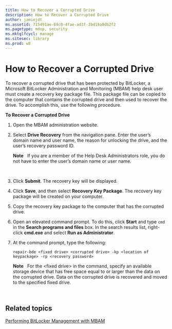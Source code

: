```yaml
---
title: How to Recover a Corrupted Drive
description: How to Recover a Corrupted Drive
author: jamiejdt
ms.assetid: 715491ae-69c0-4fae-ad3f-3bd19a0db2f2
ms.pagetype: mdop, security
ms.mktglfcycl: manage
ms.sitesec: library
ms.prod: w8
---
```



# How to Recover a Corrupted Drive


To recover a corrupted drive that has been protected by BitLocker, a Microsoft BitLocker Administration and Monitoring (MBAM) help desk user must create a recovery key package file. This package file can be copied to the computer that contains the corrupted drive and then used to recover the drive. To accomplish this, use the following procedure.

**To Recover a Corrupted Drive**

1.  Open the MBAM administration website.

2.  Select **Drive Recovery** from the navigation pane. Enter the user’s domain name and user name, the reason for unlocking the drive, and the user’s recovery password ID.

    **Note**  
    If you are a member of the Help Desk Administrators role, you do not have to enter the user’s domain name or user name.

     

3.  Click **Submit**. The recovery key will be displayed.

4.  Click **Save**, and then select **Recovery Key Package**. The recovery key package will be created on your computer.

5.  Copy the recovery key package to the computer that has the corrupted drive.

6.  Open an elevated command prompt. To do this, click **Start** and type `cmd` in the **Search programs and files** box. In the search results list, right-click **cmd.exe** and select **Run as Administrator**.

7.  At the command prompt, type the following:

    `repair-bde <fixed drive> <corrupted drive> -kp <location of keypackage> -rp <recovery password>`

    **Note**  
    For the &lt;fixed drive&gt; in the command, specify an available storage device that has free space equal to or larger than the data on the corrupted drive. Data on the corrupted drive is recovered and moved to the specified fixed drive.

     

## Related topics


[Performing BitLocker Management with MBAM](performing-bitlocker-management-with-mbam.md)

 

 





